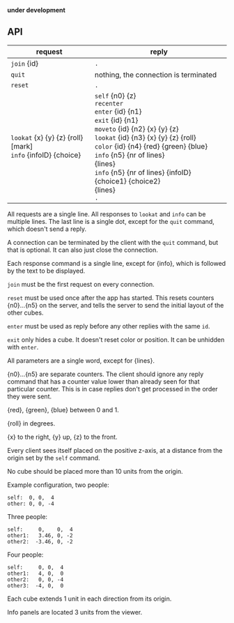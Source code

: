**under development**

## API ##



**request**          | **reply**
---------------------|---------------------------------------
`join` {id}          | `.`
`quit`               | nothing, the connection is terminated
`reset`              | `.`
`lookat` {x} {y} {z} {roll} [mark] <BR> `info` {infoID} {choice} | `self` {n0} {z} <BR> `recenter` <BR> `enter` {id} {n1} <BR> `exit` {id} {n1} <BR> `moveto` {id} {n2} {x} {y} {z} <BR> `lookat` {id} {n3} {x} {y} {z} {roll} <BR> `color` {id} {n4} {red} {green} {blue} <BR> `info` {n5} {nr of lines} <BR> {lines} <BR> `info` {n5} {nr of lines} {infoID} {choice1} {choice2} <BR> {lines} <BR> `.`

All requests are a single line. All responses to `lookat` and `info` can
be multiple lines. The last line is a single dot, except for the `quit`
command, which doesn't send a reply.

A connection can be terminated by the client with the `quit` command, but
that is optional. It can also just close the connection.

Each response command is a single line, except for {info}, which is followed by
the text to be displayed.

`join` must be the first request on every connection.

`reset` must be used once after the app has started. This resets
counters {n0}...{n5} on the server, and tells the server to send the
initial layout of the other cubes.

`enter` must be used as reply before any other replies with the same `id`.

`exit` only hides a cube. It doesn't reset color or position. It can be
unhidden with `enter`.

All parameters are a single word, except for {lines}.

{n0}...{n5} are separate counters. The client should ignore any reply
command that has a counter value lower than already seen for that
particular counter. This is in case replies don't get processed in the
order they were sent.

{red}, {green}, {blue} between 0 and 1.

{roll} in degrees.

{x} to the right, {y} up, {z} to the front.

Every client sees itself placed on the positive z-axis, at a distance
from the origin set by the `self` command.

No cube should be placed more than 10 units from the origin.

Example configuration, two people:

    self:  0, 0,  4
    other: 0, 0, -4

Three people:

    self:     0,    0,  4
	other1:   3.46, 0, -2
	other2:  -3.46, 0, -2

Four people:

    self:     0, 0,  4
	other1:   4, 0,  0
	other2:   0, 0, -4
	other3:  -4, 0,  0

Each cube extends 1 unit in each direction from its origin.

Info panels are located 3 units from the viewer.
